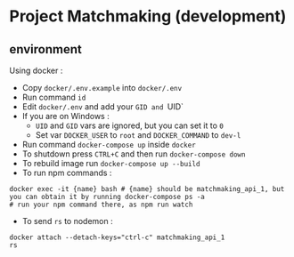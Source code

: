 # Project Matchmaking (development)

## environment

Using docker :

- Copy `docker/.env.example` into `docker/.env`
- Run command `id`
- Edit `docker/.env` and add your `GID and `UID`
- If you are on Windows :
  - `UID` and `GID` vars are ignored, but you can set it to `0`
  - Set var `DOCKER_USER` to `root` and `DOCKER_COMMAND` to `dev-l`
- Run command `docker-compose up` inside `docker`
- To shutdown press `CTRL+C` and then run `docker-compose down`
- To rebuild image run `docker-compose up --build`
- To run npm commands :
```
docker exec -it {name} bash # {name} should be matchmaking_api_1, but you can obtain it by running docker-compose ps -a
# run your npm command there, as npm run watch
```
- To send `rs` to nodemon :
```
docker attach --detach-keys="ctrl-c" matchmaking_api_1
rs
```
